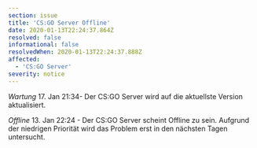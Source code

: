 ```yaml
---
section: issue
title: 'CS:GO Server Offline'
date: 2020-01-13T22:24:37.864Z
resolved: false
informational: false
resolvedWhen: 2020-01-13T22:24:37.888Z
affected:
  - 'CS:GO Server'
severity: notice
---
```

*Wartung* 17. Jan 21:34- Der CS:GO Server wird auf die aktuellste Version aktualisiert.

*Offline* 13. Jan 22:24 - Der CS:GO Server scheint Offline zu sein. Aufgrund der niedrigen Priorität wird das Problem erst in den nächsten Tagen untersucht.
